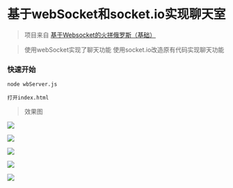 # 基于webSocket和socket.io实现聊天室

> 项目来自 [基于Websocket的火拼俄罗斯（基础）](https://www.imooc.com/learn/861)

> 使用webSocket实现了聊天功能
> 使用socket.io改造原有代码实现聊天功能

### 快速开始
```
node wbServer.js

打开index.html
```

> 效果图

![](https://ws3.sinaimg.cn/large/006tKfTcgy1g1ankis1ohj30qg0hqt8v.jpg)

![](https://ws3.sinaimg.cn/large/006tKfTcly1g1anl7dbtwj30f508sgll.jpg)

![](https://ws1.sinaimg.cn/large/006tKfTcgy1g1anlulqm8j30co092wek.jpg)

![](https://ws4.sinaimg.cn/large/006tKfTcly1g1anmgbdhnj30d00b4mxc.jpg)

![](https://ws3.sinaimg.cn/large/006tKfTcgy1g1anmyo120j309d08iweo.jpg)

